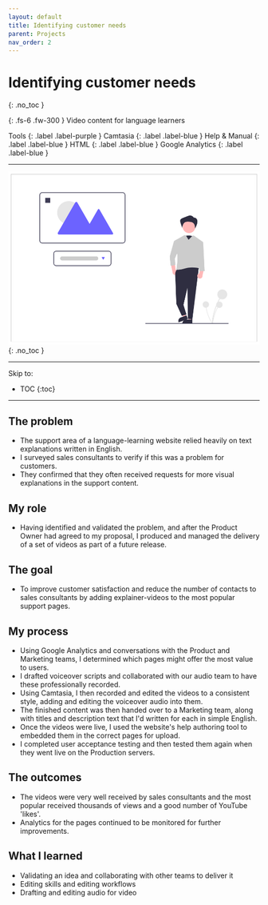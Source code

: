 ```yaml
---
layout: default
title: Identifying customer needs
parent: Projects
nav_order: 2
---
```


# Identifying customer needs
{: .no_toc }

{: .fs-6 .fw-300 }
Video content for language learners


Tools
{: .label .label-purple }
Camtasia
{: .label .label-blue }
Help & Manual
{: .label .label-blue }
HTML
{: .label .label-blue }
Google Analytics
{: .label .label-blue }

---

![](/assets/images/undraw_image_options.png)
{: .no_toc }

---

Skip to:

- TOC
{:toc}

---

## The problem
- The support area of a language-learning website relied heavily on text explanations written in English. 
- I surveyed sales consultants to verify if this was a problem for customers. 
- They confirmed that they often received requests for more visual explanations in the support content.

## My role
- Having identified and validated the problem, and after the Product Owner had agreed to my proposal, I produced and managed the delivery of a set of videos as part of a future release.

## The goal
- To improve customer satisfaction and reduce the number of contacts to sales consultants by adding explainer-videos to the most popular support pages.

## My process
- Using Google Analytics and conversations with the Product and Marketing teams, I determined which pages might offer the most value to users.
- I drafted voiceover scripts and collaborated with our audio team to have these professionally recorded.
- Using Camtasia, I then recorded and edited the videos to a consistent style, adding and editing the voiceover audio into them.
- The finished content was then handed over to a Marketing team, along with titles and description text that I'd written for each in simple English.
- Once the videos were live, I used the website's help authoring tool to embedded them in the correct pages for upload.
- I completed user acceptance testing and then tested them again when they went live on the Production servers.

## The outcomes
- The videos were very well received by sales consultants and the most popular received thousands of views and a good number of YouTube 'likes'.
- Analytics for the pages continued to be monitored for further improvements. 

## What I learned
- Validating an idea and collaborating with other teams to deliver it
- Editing skills and editing workflows 
- Drafting and editing audio for video
